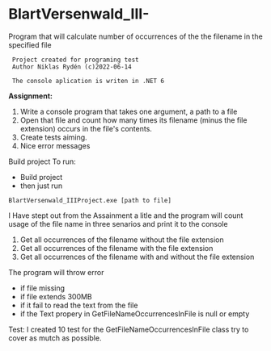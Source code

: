 # BlartVersenwald_III-
Program that will calculate number of occurrences of the the filename in the specified file


```
 Project created for programing test
 Author Niklas Rydén (c)2022-06-14
 
 The console aplication is writen in .NET 6
 ````
**Assignment:**
 1. Write a console program that takes one argument, a path to a file
 2. Open that file and count how many times its filename (minus the file extension) occurs in the file's contents.
 3. Create tests aiming.
 4. Nice error messages
 
 
 Build project
 To run: 
 - Build project
 - then just run
 ``` 
 BlartVersenwald_IIIProject.exe [path to file] 
 ```


 I Have stept out from the Assainment a litle and the program will count usage of the file name in three senarios and print it to the console

 1. Get all occurrences of the filename without the file extension
 2. Get all occurrences of the filename with the file extension
 3. Get all occurrences of the filename with and without the file extension
 
 The program will throw error
 - if file missing
 - if file extends 300MB
 - if it fail to read the text from the file
 - if the Text propery in GetFileNameOccurrencesInFile is null or empty

 Test:
 I created 10 test for the GetFileNameOccurrencesInFile class try to cover as mutch as possible.
